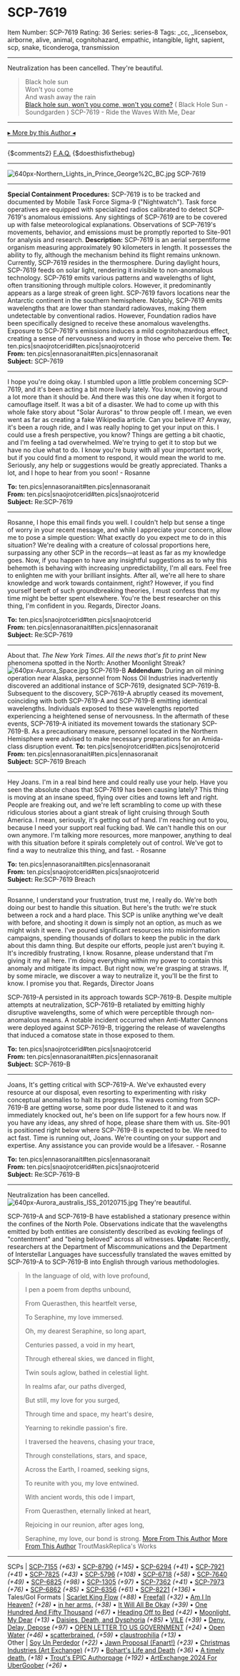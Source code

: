 # SCP-7619
Item Number: SCP-7619
Rating: 36
Series: series-8
Tags: _cc, _licensebox, airborne, alive, animal, cognitohazard, empathic, intangible, light, sapient, scp, snake, ticonderoga, transmission

---

Neutralization has been cancelled. They're beautiful.
> Black hole sun  
>  Won't you come  
>  And wash away the rain  
>  [Black hole sun, won't you come, won't you come?](https://youtu.be/3mbBbFH9fAg)
( Black Hole Sun - Soundgarden )
SCP-7619 - Ride the Waves With Me, Dear
* * *
[▸ More by this Author ◂](https://scp-wiki.wikidot.com/trouts-authorpage)
* * *
{$comments2}
[F.A.Q.](https://scp-wiki.wikidot.com/component:info-ayers)
{$doesthisfixthebug}
* * *
![640px-Northern_Lights_in_Prince_George%2C_BC.jpg](https://upload.wikimedia.org/wikipedia/commons/thumb/e/e5/Northern_Lights_in_Prince_George%2C_BC.jpg/640px-Northern_Lights_in_Prince_George%2C_BC.jpg)
SCP-7619
* * *
**Special Containment Procedures:** SCP-7619 is to be tracked and documented by Mobile Task Force Sigma-9 ("Nightwatch"). Task force operatives are equipped with specialized radios calibrated to detect SCP-7619's anomalous emissions. Any sightings of SCP-7619 are to be covered up with false meteorological explanations. Observations of SCP-7619's movements, behavior, and emissions must be promptly reported to Site-901 for analysis and research.
**Description:** SCP-7619 is an aerial serpentiforme organism measuring approximately 90 kilometers in length. It possesses the ability to fly, although the mechanism behind its flight remains unknown. Currently, SCP-7619 resides in the thermosphere. During daylight hours, SCP-7619 feeds on solar light, rendering it invisible to non-anomalous technology.
SCP-7619 emits various patterns and wavelengths of light, often transitioning through multiple colors. However, it predominantly appears as a large streak of green light. SCP-7619 favors locations near the Antarctic continent in the southern hemisphere.
Notably, SCP-7619 emits wavelengths that are lower than standard radiowaves, making them undetectable by conventional radios. However, Foundation radios have been specifically designed to receive these anomalous wavelengths. Exposure to SCP-7619's emissions induces a mild cognitohazardous effect, creating a sense of nervousness and worry in those who perceive them.
**To:** ten.pics|snaojrotcerid#ten.pics|snaojrotcerid  
**From:** ten.pics|ennasoranait#ten.pics|ennasoranait  
**Subject:** SCP-7619
* * *
I hope you're doing okay. I stumbled upon a little problem concerning SCP-7619, and it's been acting a bit more lively lately. You know, moving around a lot more than it should be. And there was this one day when it forgot to camouflage itself. It was a bit of a disaster. We had to come up with this whole fake story about "Solar Auroras" to throw people off. I mean, we even went as far as creating a fake Wikipedia article. Can you believe it?
Anyway, it's been a rough ride, and I was really hoping to get your input on this. I could use a fresh perspective, you know? Things are getting a bit chaotic, and I'm feeling a tad overwhelmed. We're trying to get it to stop but we have no clue what to do.
I know you're busy with all your important work, but if you could find a moment to respond, it would mean the world to me. Seriously, any help or suggestions would be greatly appreciated.
Thanks a lot, and I hope to hear from you soon!
\- Rosanne
  

**To:** ten.pics|ennasoranait#ten.pics|ennasoranait  
**From:** ten.pics|snaojrotcerid#ten.pics|snaojrotcerid  
**Subject:** Re:SCP-7619
* * *
Rosanne,
I hope this email finds you well. I couldn't help but sense a tinge of worry in your recent message, and while I appreciate your concern, allow me to pose a simple question: What exactly do you expect me to do in this situation? We're dealing with a creature of colossal proportions here, surpassing any other SCP in the records—at least as far as my knowledge goes.
Now, if you happen to have any insightful suggestions as to why this behemoth is behaving with increasing unpredictability, I'm all ears. Feel free to enlighten me with your brilliant insights. After all, we're all here to share knowledge and work towards containment, right?
However, if you find yourself bereft of such groundbreaking theories, I must confess that my time might be better spent elsewhere. You're the best researcher on this thing, I'm confident in you.
Regards,
Director Joans.
  

**To:** ten.pics|snaojrotcerid#ten.pics|snaojrotcerid  
**From:** ten.pics|ennasoranait#ten.pics|ennasoranait  
**Subject:** Re:SCP-7619
* * *
About that.
_The New York Times._
_All the news that's fit to print_
New phenomena spotted in the North: Another Moonlight Streak?
![640px-Aurora_Space.jpg](https://upload.wikimedia.org/wikipedia/commons/thumb/b/b5/Aurora_Space.jpg/640px-Aurora_Space.jpg)
SCP-7619-B
**Addendum:** During an oil mining operation near Alaska, personnel from Noss Oil Industries inadvertently discovered an additional instance of SCP-7619, designated SCP-7619-B. Subsequent to the discovery, SCP-7619-A abruptly ceased its movement, coinciding with both SCP-7619-A and SCP-7619-B emitting identical wavelengths. Individuals exposed to these wavelengths reported experiencing a heightened sense of nervousness.
In the aftermath of these events, SCP-7619-A initiated its movement towards the stationary SCP-7619-B. As a precautionary measure, personnel located in the Northern Hemisphere were advised to make necessary preparations for an Amida-class disruption event.
**To:** ten.pics|senojrotcerid#ten.pics|senojrotcerid  
**From:** ten.pics|ennasoranait#ten.pics|ennasoranait  
**Subject:** SCP-7619 Breach
* * *
Hey Joans.
I'm in a real bind here and could really use your help. Have you seen the absolute chaos that SCP-7619 has been causing lately?
This thing is moving at an insane speed, flying over cities and towns left and right. People are freaking out, and we're left scrambling to come up with these ridiculous stories about a giant streak of light cruising through South America. I mean, seriously, it's getting out of hand.
I'm reaching out to you, because I need your support real fucking bad. We can't handle this on our own anymore. I'm talking more resources, more manpower, anything to deal with this situation before it spirals completely out of control. We've got to find a way to neutralize this thing, and fast.
\- Rosanne
  

**To:** ten.pics|ennasoranait#ten.pics|ennasoranait  
**From:** ten.pics|snaojrotcerid#ten.pics|snaojrotcerid  
**Subject:** Re:SCP-7619 Breach
* * *
Rosanne,
I understand your frustration, trust me, I really do. We're both doing our best to handle this situation. But here's the truth: we're stuck between a rock and a hard place. This SCP is unlike anything we've dealt with before, and shooting it down is simply not an option, as much as we might wish it were.
I've poured significant resources into misinformation campaigns, spending thousands of dollars to keep the public in the dark about this damn thing. But despite our efforts, people just aren't buying it. It's incredibly frustrating, I know.
Rosanne, please understand that I'm giving it my all here. I'm doing everything within my power to contain this anomaly and mitigate its impact. But right now, we're grasping at straws.
If, by some miracle, we discover a way to neutralize it, you'll be the first to know. I promise you that.
Regards,
Director Joans
  
  
SCP-7619-A persisted in its approach towards SCP-7619-B. Despite multiple attempts at neutralization, SCP-7619-B retaliated by emitting highly disruptive wavelengths, some of which were perceptible through non-anomalous means. A notable incident occurred when Anti-Matter Cannons were deployed against SCP-7619-B, triggering the release of wavelengths that induced a comatose state in those exposed to them.  

**To:** ten.pics|snaojrotcerid#ten.pics|snaojrotcerid  
**From:** ten.pics|ennasoranait#ten.pics|ennasoranait  
**Subject:** SCP-7619-B
* * *
Joans,
It's getting critical with SCP-7619-A. We've exhausted every resource at our disposal, even resorting to experimenting with risky conceptual anomalies to halt its progress. The waves coming from SCP-7619-B are getting worse, some poor dude listened to it and was immediately knocked out, he's been on life support for a few hours now.
If you have any ideas, any shred of hope, please share them with us. Site-901 is positioned right below where SCP-7619-B is expected to be. We need to act fast.
Time is running out, Joans. We're counting on your support and expertise. Any assistance you can provide would be a lifesaver.
\- Rosanne
  

**To:** ten.pics|ennasoranait#ten.pics|ennasoranait  
**From:** ten.pics|snaojrotcerid#ten.pics|snaojrotcerid  
**Subject:** Re:SCP-7619-B
* * *
Neutralization has been cancelled.
![640px-Aurora_australis_ISS_20120715.jpg](https://upload.wikimedia.org/wikipedia/commons/thumb/8/88/Aurora_australis_ISS_20120715.jpg/640px-Aurora_australis_ISS_20120715.jpg)
They're beautiful.
  
  
SCP-7619-A and SCP-7619-B have established a stationary presence within the confines of the North Pole. Observations indicate that the wavelengths emitted by both entities are consistently described as evoking feelings of "contentment" and "being beloved" across all witnesses. 
**Update:** Recently, researchers at the Department of Miscommunications and the Department of Interstellar Languages have successfully translated the waves emitted by SCP-7619-A to SCP-7619-B into English through various methodologies.  

> In the language of old, with love profound,  
>    
>  I pen a poem from depths unbound,  
>    
>  From Querasthen, this heartfelt verse,  
>    
>  To Seraphine, my love immersed.  
>    
>  Oh, my dearest Seraphine, so long apart,  
>    
>  Centuries passed, a void in my heart,  
>    
>  Through ethereal skies, we danced in flight,  
>    
>  Twin souls aglow, bathed in celestial light.  
>    
>  In realms afar, our paths diverged,  
>    
>  But still, my love for you surged,  
>    
>  Through time and space, my heart's desire,  
>    
>  Yearning to rekindle passion's fire.  
>    
>  I traversed the heavens, chasing your trace,  
>    
>  Through constellations, stars, and space,  
>    
>  Across the Earth, I roamed, seeking signs,  
>    
>  To reunite with you, my love entwined.  
>    
>  With ancient words, this ode I impart,  
>    
>  From Querasthen, eternally linked at heart,  
>    
>  Rejoicing in our reunion, after ages long,  
>    
>  Seraphine, my love, our bond is strong.
[More From This Author](javascript:;)
[More From This Author](javascript:;)
TroutMaskReplica's Works  
---  
SCPs |  [SCP-7155](/scp-7155) _(+63)_ • [SCP-8790](/scp-8790) _(+145)_ • [SCP-6294](/scp-6294) _(+41)_ • [SCP-7921](/scp-7921) _(+41)_ • [SCP-7825](/scp-7825) _(+43)_ • [SCP-5796](/scp-5796) _(+108)_ • [SCP-6718](/scp-6718) _(+58)_ • [SCP-7640](/scp-7640) _(+49)_ • [SCP-6825](/scp-6825) _(+98)_ • [SCP-1305](/scp-1305) _(+97)_ • [SCP-7362](/scp-7362) _(+41)_ • [SCP-7973](/scp-7973) _(+76)_ • [SCP-6862](/scp-6862) _(+85)_ • [SCP-6356](/scp-6356) _(+61)_ • [SCP-8221](/scp-8221) _(+136)_ •  
Tales/GoI Formats |  [Scarlet King Flow](/scarlet-king-flow) _(+88)_ • [Freefall](/freefall) _(+32)_ • [Am I In Heaven?](/am-i-in-heaven) _(+28)_ • [in her arms,](/in-her-arms) _(+38)_ • [It Will All Be Okay](/it-will-all-be-okay) _(+39)_ • [One Hundred And Fifty Thousand](/one-hundred-and-fifty-thousand) _(+67)_ • [Heading Off to Bed](/backtobed) _(+42)_ • [Moonlight, My Dear](/moonlight) _(+13)_ • [Daisies, Death, and Dysphoria](/daisydeathdysphoria) _(+85)_ • [VILE](/vile) _(+39)_ • [Deny, Delay, Depose](/deny-defend-depose) _(+97)_ • [OPEN LETTER TO US GOVERNMENT](/open-letter) _(+24)_ • [Open Water](/open-water) _(+46)_ • [scatterbrained.](/scatterbrained) _(+59)_ • [claustrophilia](/claustrophilia) _(+13)_ •  
Other |  [Soy Un Perdedor](/art:soy-un-perdedor) _(+22)_ • [Jawn Proposal (Fanart!)](/art:they-got-away) _(+23)_ • [Christmas Industries (Art Exchange)](/art:buy-our-products) _(+17)_ • [Bohart's Life and Death](/art:life-and-death) _(+36)_ • [A timely death.](/art:reach-for-the-stars) _(+18)_ • [Trout's EPIC Authorpage](/trouts-authorpage) _(+192)_ • [ArtExchange 2024 For UberGoober](/art:a-basilisk) _(+26)_ •